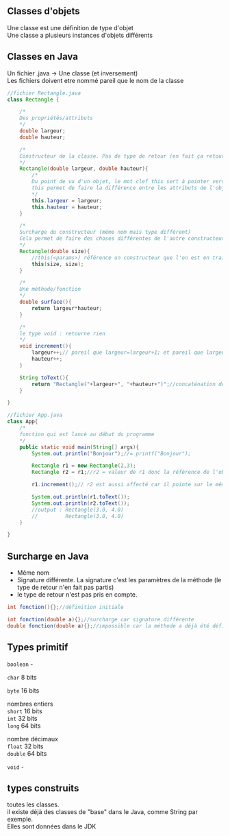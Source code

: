 ## Classes d'objets
Une classe est une définition de type d'objet  
Une classe a plusieurs instances d'objets différents

## Classes en Java
Un fichier .java -> Une classe (et inversement)  
Les fichiers doivent etre nommé pareil que le nom de la classe
```java
//fichier Rectangle.java
class Rectangle {

	/*
	Des propriétés/attributs
	*/
	double largeur;
	double hauteur;

	/*
	Constructeur de la classe. Pas de type de retour (en fait ça retourne une référence de l'objet en mémoire)
	*/
	Rectangle(double largeur, double hauteur){
		/*
		Du point de vu d'un objet, le mot clef this sert à pointer vers soi-même donc this.largeur est ma largeur. largeur sans this. pointe vers le paramètre de la fonction.
		this permet de faire la différence entre les attributs de l'objet et les paramètre de la méthode/constructeur si ils ont les même nom
		*/
		this.largeur = largeur;
		this.hauteur = hauteur;
	}

	/*
	Surcharge du constructeur (même nom mais type différent)
	Cela permet de faire des choses différentes de l'autre constructeur
	*/
	Rectangle(double size){
		//this(<params>) référence un constructeur que l'on est en train de surcharger
		this(size, size);
	}

	/*
	Une méthode/fonction
	*/
	double surface(){
		return largeur*hauteur;
	}

	/*
	le type void : retourne rien
	*/
	void increment(){
		largeur++;// pareil que largeur=largeur+1; et pareil que largeur+=1;
		hauteur++;
	}

	String toText(){
		return "Rectangle("+largeur+", "+hauteur+")";//concaténation de string et double avec les +
	}

}
```

```java
//fichier App.java
class App{
	/*
	fonction qui est lancé au début du programme
	*/
	public static void main(String[] args){
		System.out.println("Bonjour");//= printf("Bonjour");

		Rectangle r1 = new Rectangle(2,3);
		Rectangle r2 = r1;//r2 = valeur de r1 donc la référence de l'objet r1

		r1.increment();// r2 est aussi affecté car il pointe sur le même objet que r1

		System.out.println(r1.toText());
		System.out.println(r2.toText());
		//output : Rectangle(3.0, 4.0)
		//         Rectangle(3.0, 4.0)
	}

}
```

## Surcharge en Java
- Même nom
- Signature différente. La signature c'est les paramètres de la méthode (le type de retour n'en fait pas partis)
- le type de retour n'est pas pris en compte.

```java
int fonction(){};//définition initiale

int fonction(double a){};//surcharge car signature différente
double fonction(double a){};//impossible car la méthode a déjà été défini avant. Le type de retour n'est pas pris en compte
```

## Types primitif
`boolean` -

`char` 8 bits

`byte` 16 bits

nombres entiers  
`short` 16 bits  
`int` 32 bits  
`long` 64 bits  

nombre décimaux  
`float` 32 bits  
`double` 64 bits

`void` -

## types construits
toutes les classes.  
il existe déjà des classes de "base" dans le Java, comme String par exemple.  
Elles sont données dans le JDK
